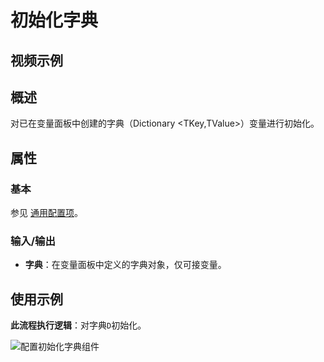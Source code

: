 # 初始化字典

## 视频示例

## 概述

对已在变量面板中创建的字典（Dictionary <TKey,TValue>）变量进行初始化。

## 属性

### 基本

参见 [通用配置项](../../Appendix/CommonConfigurationItems.md)。

### 输入/输出

- **字典**：在变量面板中定义的字典对象，仅可接变量。

## 使用示例

**此流程执行逻辑**：对字典`D`初始化。

![配置初始化字典组件](https://docimages.blob.core.chinacloudapi.cn/images/Activities/inializedictionary20210111.png)
